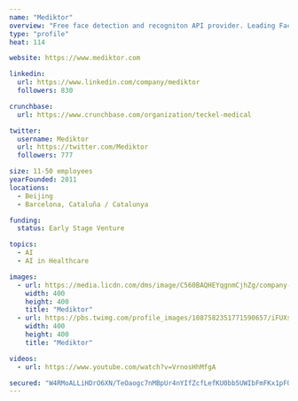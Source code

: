 ```yaml
---
name: "Mediktor"
overview: "Free face detection and recogniton API provider. Leading Face Recognition on Cloud."
type: "profile"
heat: 114

website: https://www.mediktor.com

linkedin:
  url: https://www.linkedin.com/company/mediktor
  followers: 830

crunchbase:
  url: https://www.crunchbase.com/organization/teckel-medical

twitter:
  username: Mediktor
  url: https://twitter.com/Mediktor
  followers: 777

size: 11-50 employees
yearFounded: 2011
locations:
  - Beijing
  - Barcelona, Cataluña / Catalunya

funding:
  status: Early Stage Venture

topics:
  - AI
  - AI in Healthcare

images:
  - url: https://media.licdn.com/dms/image/C560BAQHEYqgnmCjhZg/company-logo_200_200/0?e=2159024400&v=beta&t=BZDGGGjGZGqIO-vyn5OBnf0YfDNKBvTRmbwTmXCHlD0
    width: 400
    height: 400
    title: "Mediktor"
  - url: https://pbs.twimg.com/profile_images/1087582351771590657/iFUXsj3e_400x400.jpg
    width: 400
    height: 400
    title: "Mediktor"

videos:
  - url: https://www.youtube.com/watch?v=VrnosHhMfgA

secured: "W4RMoALLiHDrO6XN/TeOaogc7nMBpUr4nYIfZcfLefKU0bb5UWIbFmFKx1pFO1gj5k/Y4Ost/yX1pi+MPQx9woWEDaiztbDNAVXRi+NnG1cD2Z+xOPAFB6d7/91jEjhUfz867FDO+w8UsUGvLJYLA1QKbG9Ex/D8zZsfGknSwnPQdSvGDNHrSoraAH9YeQ2gsa2Je6/wZOA39msGVPBxdIAEhc/bziRQRGzoWKzZxYYZZf8FEUs9ld7Q0gW/MSvJ25MjlMZPmjkg+Rzx3e8XSLrzMdN3oDft9mqGjMuplZ8uCvz5GLMDk2egQ43pCwAB;8qDUP2QWX8bQ3ruhFSzbYQ=="
---
```


